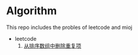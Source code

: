 # Algorithm
This repo includes the probles of leetcode and mioj
- leetcode
  1. [从排序数组中删除重复项](./从排序数组中删除重复项.md)
